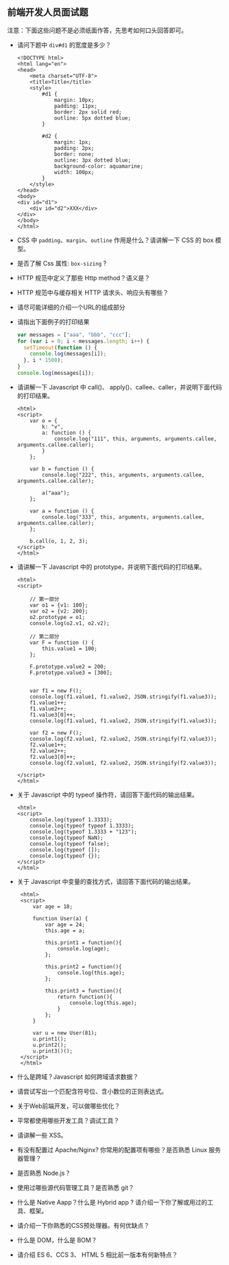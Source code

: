 
## 前端开发人员面试题

注意：下面这些问题不是必须纸面作答，先思考如何口头回答即可。


* 请问下题中 `div#d1` 的宽度是多少？
    ```
    <!DOCTYPE html>
    <html lang="en">
    <head>
        <meta charset="UTF-8">
        <title>Title</title>
        <style>
            #d1 {
                margin: 10px;
                padding: 11px;
                border: 2px solid red;
                outline: 5px dotted blue;
            }

            #d2 {
                margin: 1px;
                padding: 2px;
                border: none;
                outline: 3px dotted blue;
                background-color: aquamarine;
                width: 100px;
            }
        </style>
    </head>
    <body>
    <div id="d1">
        <div id="d2">XXX</div>
    </div>
    </body>
    </html>
    ```

* CSS 中 `padding`、`margin`、`outline` 作用是什么？请讲解一下 CSS 的 box 模型。
* 是否了解 Css 属性: `box-sizing` ?

* HTTP 规范中定义了那些 Http method？语义是？
* HTTP 规范中与缓存相关 HTTP 请求头、响应头有哪些？
* 请尽可能详细的介绍一个URL的组成部分
* 请指出下面例子的打印结果

    ```js
    var messages = ["aaa", "bbb", "ccc"];
    for (var i = 0; i < messages.length; i++) {
      setTimeout(function () {
        console.log(messages[i]);
      }, i * 1500);
    }
    console.log(messages[i]);
    ```

* 请讲解一下 Javascript 中 call()、 apply()、callee、caller，并说明下面代码的打印结果。

    ```
    <html>
    <script>
        var o = {
            k: "v",
            a: function () {
                console.log("111", this, arguments, arguments.callee, arguments.callee.caller);
            }
        };

        var b = function () {
            console.log("222", this, arguments, arguments.callee, arguments.callee.caller);

            a("aaa");
        };

        var a = function () {
            console.log("333", this, arguments, arguments.callee, arguments.callee.caller);
        };

        b.call(o, 1, 2, 3);
    </script>
    </html>
    ```

* 请讲解一下 Javascript 中的 prototype，并说明下面代码的打印结果。

    ```
    <html>
    <script>

        // 第一部分
        var o1 = {v1: 100};
        var o2 = {v2: 200};
        o2.prototype = o1;
        console.log(o2.v1, o2.v2);

        // 第二部分
        var F = function () {
            this.value1 = 100;
        };

        F.prototype.value2 = 200;
        F.prototype.value3 = [300];


        var f1 = new F();
        console.log(f1.value1, f1.value2, JSON.stringify(f1.value3));
        f1.value1++;
        f1.value2++;
        f1.value3[0]++;
        console.log(f1.value1, f1.value2, JSON.stringify(f1.value3));

        var f2 = new F();
        console.log(f2.value1, f2.value2, JSON.stringify(f2.value3));
        f2.value1++;
        f2.value2++;
        f2.value3[0]++;
        console.log(f2.value1, f2.value2, JSON.stringify(f2.value3));

    </script>
    </html>
    ```

* 关于 Javascript 中的 typeof 操作符，请回答下面代码的输出结果。

    ```
    <html>
    <script>
        console.log(typeof 1.3333);
        console.log(typeof typeof 1.3333);
        console.log(typeof 1.3333 + "123");
        console.log(typeof NaN);
        console.log(typeof false);
        console.log(typeof []);
        console.log(typeof {});
    </script>
    </html>
    ```

* 关于 Javascript 中变量的查找方式，请回答下面代码的输出结果。

   ```
    <html>
    <script>
        var age = 18;

        function User(a) {
            var age = 24;
            this.age = a;
            
            this.print1 = function(){
                console.log(age);
            };

            this.print2 = function(){
                console.log(this.age);
            };

            this.print3 = function(){
                return function(){
                    console.log(this.age);
                }
            };
        }

        var u = new User(81);
        u.print1();
        u.print2();
        u.print3()();
    </script>
    </html>
   ```
* 什么是跨域？Javascript 如何跨域请求数据？
* 请尝试写出一个匹配含符号位、含小数位的正则表达式。
* 关于Web前端开发，可以做哪些优化？
* 平常都使用哪些开发工具？调试工具？
* 请讲解一些 XSS。
* 有没有配置过 Apache/Nginx? 你常用的配置项有哪些？是否熟悉 Linux 服务器管理？
* 是否熟悉 Node.js？ 
* 使用过哪些源代码管理工具？是否熟悉 git？
* 什么是 Native Aapp？什么是 Hybrid app ? 请介绍一下你了解或用过的工具、框架。
* 请介绍一下你熟悉的CSS预处理器。有何优缺点？
* 什么是 DOM，什么是 BOM？
* 请介绍 ES 6、CCS 3、 HTML 5 相比前一版本有何新特点？

